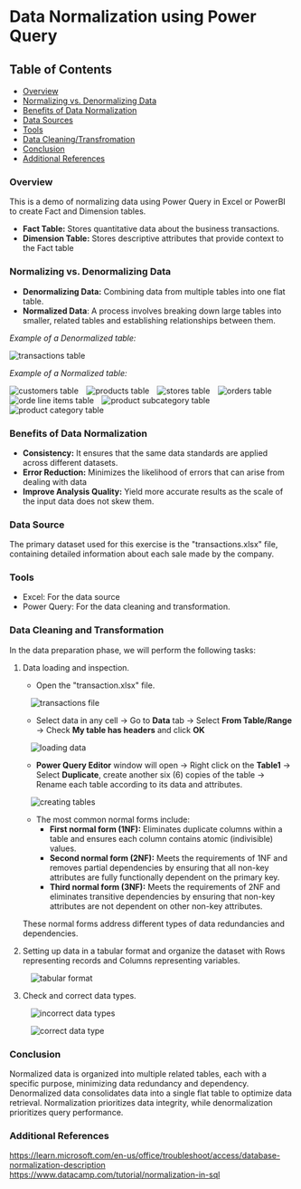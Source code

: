 # Data Normalization using Power Query

## Table of Contents

- [Overview](#overview)
- [Normalizing vs. Denormalizing Data](#normalizing-vs-denormalizing-data)
- [Benefits of Data Normalization](#benefits-of-data-normalization)
- [Data Sources](#data-source)
- [Tools](#tools)
- [Data Cleaning/Transfromation](#data-cleaning-and-transformation)
- [Conclusion](#conclusion)
- [Additional References](#additional-references)

### Overview

This is a demo of normalizing data using Power Query in Excel or PowerBI to create Fact and Dimension tables.
- **Fact Table:** Stores quantitative data about the business transactions.
- **Dimension Table:** Stores descriptive attributes that provide context to the Fact table

### Normalizing vs. Denormalizing Data
- **Denormalizing Data:** Combining data from multiple tables into one flat table.
- **Normalized Data**: A process involves breaking down large tables into smaller, related tables and establishing relationships between them.

<i>Example of a Denormalized table:</i>
>
![transactions table](transactions_table.jpg)
>
>
<i>Example of a Normalized table:</i>
>
![customers table](customers.jpg)&emsp;![products table](products.jpg)&emsp;![stores table](stores.jpg)&emsp;![orders table](orders.jpg)&emsp;![orde line items table](order_line_items.jpg)&emsp;![product subcategory table](product_subcategory.jpg)&emsp;![product category table](product_category.jpg)

### Benefits of Data Normalization

- **Consistency:** It ensures that the same data standards are applied across different datasets.
- **Error Reduction:** Minimizes the likelihood of errors that can arise from dealing with data
- **Improve Analysis Quality:** Yield more accurate results as the scale of the input data does not skew them.

### Data Source

The primary dataset used for this exercise is the "transactions.xlsx" file, containing detailed information about each sale made by the company.

### Tools

- Excel: For the data source
- Power Query: For the data cleaning and transformation.

### Data Cleaning and Transformation

In the data preparation phase, we will perform the following tasks:

1. Data loading and inspection.
   >
   - Open the "transaction.xlsx" file.
   >
   &emsp;![transactions file](transactions_file.jpg)
   >
   - Select data in any cell -> Go to **Data** tab -> Select **From Table/Range** -> Check **My table has headers** and click **OK**
   >
   &emsp;![loading data](loading_data.jpg)
   >
   - **Power Query Editor** window will open -> Right click on the **Table1** -> Select **Duplicate**, create another six (6) copies of the table -> Rename each table according to its data and attributes.
   >
   &emsp;![creating tables](creating_tables.jpg)
   >
   - The most common normal forms include:
      - **First normal form (1NF):** Eliminates duplicate columns within a table and ensures each column contains atomic (indivisible) values.
      - **Second normal form (2NF):** Meets the requirements of 1NF and removes partial dependencies by ensuring that all non-key attributes are fully functionally dependent on the primary key.
      - **Third normal form (3NF):** Meets the requirements of 2NF and eliminates transitive dependencies by ensuring that non-key attributes are not dependent on other non-key attributes.
   >
   These normal forms address different types of data redundancies and dependencies.
   >
2. Setting up data in a tabular format and organize the dataset with Rows representing records and Columns representing variables.
   >
   &emsp;![tabular format](tabular.jpg)
   >
3. Check and correct data types.
   >
   &emsp;![incorrect data types](incorrect_data_type.jpg)
   >
   &emsp;![correct data type](correct_data_types.jpg)
   >
### Conclusion

Normalized data is organized into multiple related tables, each with a specific purpose, minimizing data redundancy and dependency.
Denormalized data consolidates data into a single flat table to optimize data retrieval. 
Normalization prioritizes data integrity, while denormalization prioritizes query performance.

### Additional References
https://learn.microsoft.com/en-us/office/troubleshoot/access/database-normalization-description
https://www.datacamp.com/tutorial/normalization-in-sql

